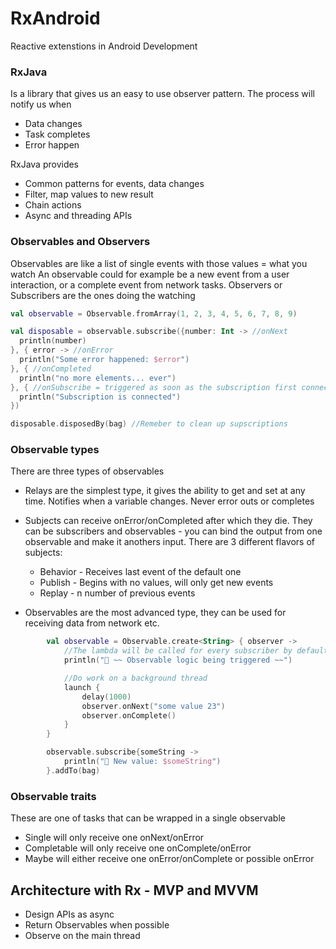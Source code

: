 # RxAndroid
Reactive extenstions in Android Development

### RxJava
Is a library that gives us an easy to use observer pattern. The process will notify us when
* Data changes
* Task completes
* Error happen

RxJava provides
* Common patterns for events, data changes
* Filter, map values to new result
* Chain actions
* Async and threading APIs

### Observables and Observers

Observables are like a list of single events with those values = what you watch
An observable could for example be a new event from a user interaction, or a complete event from network tasks.
Observers or Subscribers are the ones doing the watching

```kotlin
val observable = Observable.fromArray(1, 2, 3, 4, 5, 6, 7, 8, 9)

val disposable = observable.subscribe({number: Int -> //onNext
  println(number)
}, { error -> //onError
  println("Some error happened: $error")
}, { //onCompleted
  println("no more elements... ever")
}, { //onSubscribe = triggered as soon as the subscription first connects but before any values actually comes through
  println("Subscription is connected")
})

disposable.disposedBy(bag) //Remeber to clean up supscriptions
```

### Observable types
There are three types of observables
* Relays are the simplest type, it gives the ability to get and set at any time. Notifies when a variable changes.
Never error outs or completes

* Subjects can receive onError/onCompleted after which they die.
  They can be subscribers and observables - you can bind the output from one observable and make it anothers input.
  There are 3 different flavors of subjects:
  - Behavior  - Receives last event of the default one
  - Publish   - Begins with no values, will only get new events
  - Replay    - n number of previous events

* Observables are the most advanced type, they can be used for receiving data from network etc.
```kotlin
        val observable = Observable.create<String> { observer ->
            //The lambda will be called for every subscriber by default
            println("🍄 ~~ Observable logic being triggered ~~")

            //Do work on a background thread
            launch {
                delay(1000)
                observer.onNext("some value 23")
                observer.onComplete()
            }
        }

        observable.subscribe{someString ->
            println("🍄 New value: $someString")
        }.addTo(bag)
```
### Observable traits
These are one of tasks that can be wrapped in a single observable
* Single will only receive one onNext/onError
* Completable will only receive one onComplete/onError
* Maybe will either receive one onError/onComplete or possible onError
  

## Architecture with Rx - MVP and MVVM
* Design APIs as async
* Return Observables when possible
* Observe on the main thread

